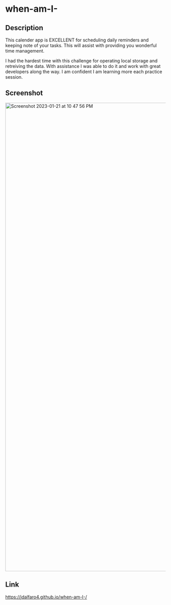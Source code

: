 # when-am-I-

## Description

This calender app is EXCELLENT for scheduling daily reminders and keeping note of your tasks. This will assist with providing you wonderful time management.

I had the hardest time with this challenge for operating local storage and retreiving the data. With assistance I was able to do it and work with great developers along the way. I am confident I am learning more each practice session.


## Screenshot
<img width="1467" alt="Screenshot 2023-01-21 at 10 47 56 PM" src="https://user-images.githubusercontent.com/118412985/213901156-4f81875c-16fb-4b27-b5b8-f6d3f9912300.png">

## Link 
https://jdalfaro4.github.io/when-am-I-/

